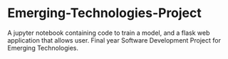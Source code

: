 # Emerging-Technologies-Project
A jupyter notebook containing code to train a model, and a flask web application that allows user. Final year Software Development Project for Emerging Technologies.
